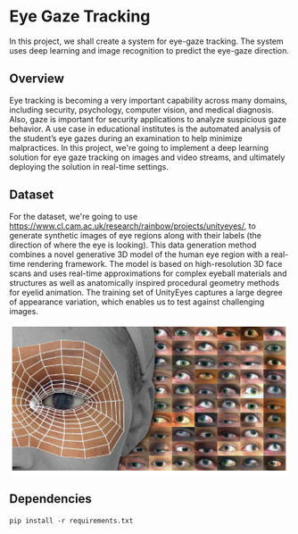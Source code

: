 # Eye Gaze Tracking

In this project, we shall create a system for eye-gaze tracking. The system uses deep learning and image recognition to predict the eye-gaze direction.


## Overview
Eye tracking is becoming a very important capability across many domains, including security, psychology, computer vision, and medical diagnosis. Also, gaze is important for security applications to analyze suspicious gaze behavior. A use case in educational institutes is the automated analysis of the student’s eye gazes during an examination to help minimize malpractices.
In this project, we're going to implement a deep learning solution for eye gaze tracking on images and video streams, and ultimately deploying the solution in real-time settings.

## Dataset
For the dataset, we're going to use https://www.cl.cam.ac.uk/research/rainbow/projects/unityeyes/, to generate synthetic images of eye regions along with their labels (the direction of where the eye is looking). This data generation method combines a novel generative 3D model of the human eye region with a real-time rendering framework. The model is based on high-resolution 3D face scans and uses real-time approximations for complex eyeball materials and structures as well as anatomically inspired procedural geometry methods for eyelid animation. The training set of UnityEyes captures a large degree of appearance variation, which enables us to test against challenging images.

![Alt text](./images/unityeye.png?raw=true "synthetic data using generative 3D eye region model" )


## Dependencies

``
pip install -r requirements.txt
``